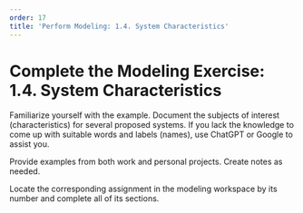```yaml
---
order: 17
title: 'Perform Modeling: 1.4. System Characteristics'
---
```


# Complete the Modeling Exercise: 1.4. System Characteristics

Familiarize yourself with the example. Document the subjects of interest (characteristics) for several proposed systems. If you lack the knowledge to come up with suitable words and labels (names), use ChatGPT or Google to assist you.

Provide examples from both work and personal projects. Create notes as needed.

Locate the corresponding assignment in the modeling workspace by its number and complete all of its sections.